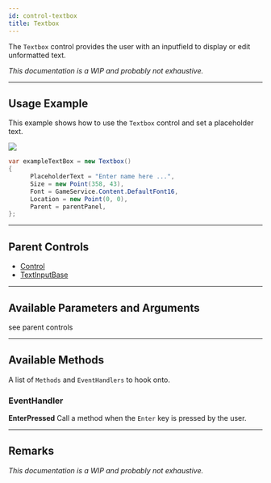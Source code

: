 ```yaml
---
id: control-textbox
title: Textbox
---
```


The `Textbox` control provides the user with an inputfield to display or edit unformatted text.

*This documentation is a WIP and probably not exhaustive.*

---

## Usage Example

This example shows how to use the `Textbox` control and set a placeholder text.

<img src="/img/docs/controls/textbox.png" />

```cs
var exampleTextBox = new Textbox()
{
      PlaceholderText = "Enter name here ...",
      Size = new Point(358, 43),
      Font = GameService.Content.DefaultFont16,
      Location = new Point(0, 0),
      Parent = parentPanel,
};
```

---

## Parent Controls

- <a href="/docs/dev/controls/control-control">Control</a>
- <a href="/docs/dev/controls/control-textinputbase">TextInputBase</a>

---

## Available Parameters and Arguments

see parent controls

---

## Available Methods

A list of `Methods` and `EventHandlers` to hook onto.

### EventHandler

**EnterPressed**
Call a method when the `Enter` key is pressed by the user.

---

## Remarks

*This documentation is a WIP and probably not exhaustive.*


